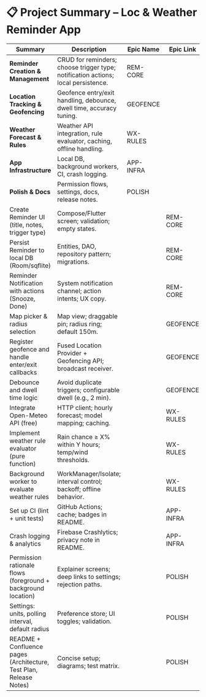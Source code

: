 # 📋 Project Summary – Loc & Weather Reminder App

| Summary | Description | Epic Name | Epic Link | Requirements | Status |
|----------|--------------|------------|------------|---------------|---------|
| **Reminder Creation & Management** | CRUD for reminders; choose trigger type; notification actions; local persistence. | REM-CORE |  |  | In Progress |
| **Location Tracking & Geofencing** | Geofence entry/exit handling, debounce, dwell time, accuracy tuning. | GEOFENCE |  |  | Passed |
| **Weather Forecast & Rules** | Weather API integration, rule evaluator, caching, offline handling. | WX-RULES |  |  | Not Started |
| **App Infrastructure** | Local DB, background workers, CI, crash logging. | APP-INFRA |  |  | Passed |
| **Polish & Docs** | Permission flows, settings, docs, release notes. | POLISH |  |  | In Progress |
| Create Reminder UI (title, notes, trigger type) | Compose/Flutter screen; validation; empty states. |  | REM-CORE | Functional | Passed |
| Persist Reminder to local DB (Room/sqflite) | Entities, DAO, repository pattern; migrations. |  | REM-CORE | Non-Functional | Passed |
| Reminder Notification with actions (Snooze, Done) | System notification channel; action intents; UX copy. |  | REM-CORE | Functional | Passed |
| Map picker & radius selection | Map view; draggable pin; radius ring; default 150m. |  | GEOFENCE | Functional | Passed |
| Register geofence and handle enter/exit callbacks | Fused Location Provider + Geofencing API; broadcast receiver. |  | GEOFENCE | Non-Functional | Passed |
| Debounce and dwell time logic | Avoid duplicate triggers; configurable dwell (e.g., 2 min). |  | GEOFENCE | Non-Functional | Passed |
| Integrate Open-Meteo API (free) | HTTP client; hourly forecast; model mapping; caching. |  | WX-RULES | Non-Functional | Not Started |
| Implement weather rule evaluator (pure function) | Rain chance ≥ X% within Y hours; temp/wind thresholds. |  | WX-RULES | Functional | Not Started |
| Background worker to evaluate weather rules | WorkManager/Isolate; interval control; backoff; offline behavior. |  | WX-RULES | Non-Functional | Not Started |
| Set up CI (lint + unit tests) | GitHub Actions; cache; badges in README. |  | APP-INFRA | Non-Functional | Passed |
| Crash logging & analytics | Firebase Crashlytics; privacy note in README. |  | APP-INFRA | Non-Functional | In Progress |
| Permission rationale flows (foreground + background location) | Explainer screens; deep links to settings; rejection paths. |  | POLISH | Non-Functional | In Progress |
| Settings: units, polling interval, default radius | Preference store; UI toggles; validation. |  | POLISH | Non-Functional | Not Started |
| README + Confluence pages (Architecture, Test Plan, Release Notes) | Concise setup; diagrams; test matrix. |  | POLISH |  | In Progress |
